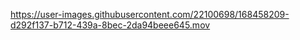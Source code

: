 https://user-images.githubusercontent.com/22100698/168458209-d292f137-b712-439a-8bec-2da94beee645.mov
